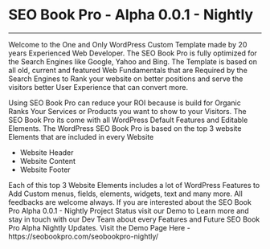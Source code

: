 # SEO Book Pro - Alpha 0.0.1 - Nightly
<hr>
Welcome to the One and Only WordPress Custom Template made by 20 years Experienced Web Developer. The SEO Book Pro is fully optimized for the Search Engines like Google, Yahoo and Bing.  The Template is based on all old, current and featured Web Fundamentals that are Required by the Search Engines to Rank your website on better positions and serve the visitors better User Experience that can convert more.  

Using SEO Book Pro can reduce your ROI because is build for Organic Ranks Your Services or Products you want to show to your Visitors.  The SEO Book Pro its come with all WordPress Default Features and Editable Elements. 
The WordPress SEO Book Pro is based on the top 3 website Elements that are included in every Website      
<ul>
<li>Website Header</li>     
<li>Website Content</li>     
<li>Website Footer</li> 
</ul>
Each of this top 3 Website Elements includes a lot of WordPress Features to Add Custom menus, fields, elements, widgets, text and many more.  All feedbacks are welcome always. If you are interested about the SEO Book Pro Alpha 0.0.1 - Nightly Project Status visit our Demo to Learn more and stay in touch with our Dev Team about every Features and Future SEO Book Pro Alpha Nightly Updates.  Visit the Demo Page Here - https://seobookpro.com/seobookpro-nightly/
